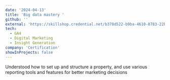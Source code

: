 ```yaml
---
date: '2024-04-13'
title: 'Big data mastery '
github: ''
external: 'https://skillshop.credential.net/b378d522-b9ba-4610-8783-22b4a9f34332'
tech:
  - GA4
  - Digital Marketing
  - Insight Generation
company: 'Certification'
showInProjects: false
---
```


Understood how to set up and structure a property, and use various reporting tools and features for better marketing decisions